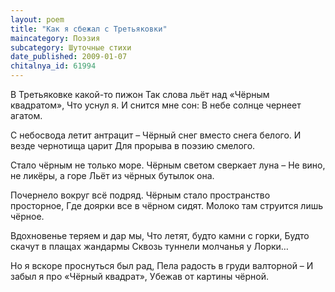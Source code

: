 ```yaml
---
layout: poem
title: "Как я сбежал с Третьяковки"
maincategory: Поэзия
subcategory: Шуточные стихи
date_published: 2009-01-07
chitalnya_id: 61994
---
```




В Третьяковке какой-то пижон
Так слова льёт над «Чёрным квадратом»,
Что уснул я. И снится мне сон:
В небе солнце чернеет агатом.

С небосвода летит антрацит –
Чёрный снег вместо снега белого.
И везде чернотища царит
Для прорыва в поэзию смелого.

Стало чёрным не только море.
Чёрным светом сверкает луна –
Не вино, не ликёры, а горе
Льёт из чёрных бутылок она.

Почернело вокруг всё подряд.
Чёрным стало пространство просторное,
Где доярки все в чёрном сидят.
Молоко там струится лишь чёрное.

Вдохновенье теряем и дар мы,
Что летят, будто камни с горки,
Будто скачут в плащах жандармы
Сквозь туннели молчанья у Лорки… 

Но я вскоре проснуться был рад,
Пела радость в груди валторной –
И забыл я про «Чёрный квадрат»,
Убежав от картины чёрной.






